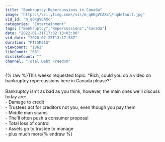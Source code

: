 ```yaml
---
title: "Bankruptcy Repercussions in Canada"
image: "https:\/\/i.ytimg.com\/vi\/m_q6KgVCAXc\/hqdefault.jpg"
vid_id: "m_q6KgVCAXc"
categories: "Entertainment"
tags: ["Bankruptcy","Repercussions","Canada"]
date: "2022-01-31T17:02:13+03:00"
vid_date: "2020-07-25T13:17:58Z"
duration: "PT15M31S"
viewcount: "1862"
likeCount: "66"
dislikeCount: ""
channel: "Total Debt Freedom"
---
```

{% raw %}This weeks requested topic:  &quot;Rich, could you do a video on bankruptcy repercussions here in Canada please?&quot;<br /><br />Bankruptcy isn't as bad as you think, however, the main ones we'll discuss today are:<br />- Damage to credit<br />- Trustees act for creditors not you, even though you pay them<br />- Middle man scams<br />- The'll often push a consumer proposal<br />- Total loss of control<br />- Assets go to trustee to manage<br />- plus much more{% endraw %}
